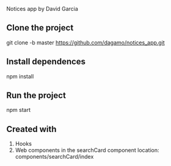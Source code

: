 Notices app by David Garcia

## Clone the project
git clone -b master https://github.com/dagamo/notices_app.git

## Install dependences
npm install

## Run the project
npm start
 
## Created with
1) Hooks
2) Web components in the searchCard component location: components/searchCard/index

